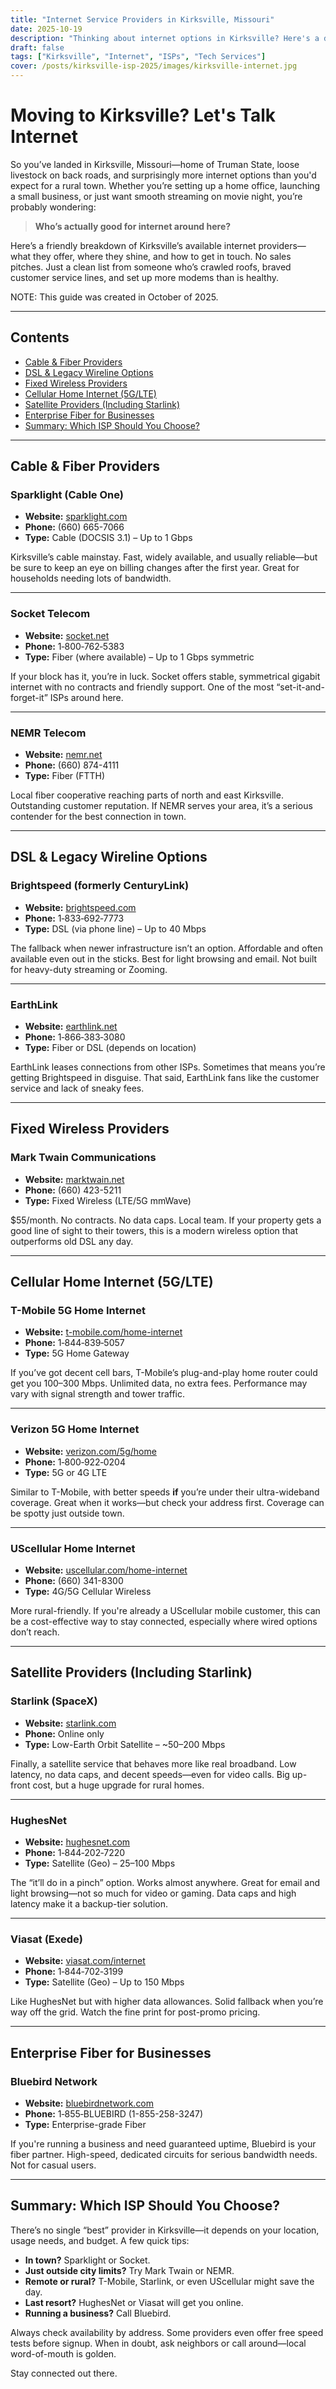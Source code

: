 ```yaml
---
title: "Internet Service Providers in Kirksville, Missouri"
date: 2025-10-19
description: "Thinking about internet options in Kirksville? Here's a detailed list of ISPs with contact info, reputation highlights, and honest insights—no fluff."
draft: false
tags: ["Kirksville", "Internet", "ISPs", "Tech Services"]
cover: /posts/kirksville-isp-2025/images/kirksville-internet.jpg
---
```


# Moving to Kirksville? Let's Talk Internet

So you’ve landed in Kirksville, Missouri—home of Truman State, loose livestock on back roads, and surprisingly more internet options than you'd expect for a rural town. Whether you’re setting up a home office, launching a small business, or just want smooth streaming on movie night, you’re probably wondering:

> **Who’s actually good for internet around here?**

Here’s a friendly breakdown of Kirksville’s available internet providers—what they offer, where they shine, and how to get in touch. No sales pitches. Just a clean list from someone who’s crawled roofs, braved customer service lines, and set up more modems than is healthy.

NOTE: This guide was created in October of 2025. 

---

## Contents

- [Cable & Fiber Providers](#cable--fiber-providers)
- [DSL & Legacy Wireline Options](#dsl--legacy-wireline-options)
- [Fixed Wireless Providers](#fixed-wireless-providers)
- [Cellular Home Internet (5G/LTE)](#cellular-home-internet-5glte)
- [Satellite Providers (Including Starlink)](#satellite-providers-including-starlink)
- [Enterprise Fiber for Businesses](#enterprise-fiber-for-businesses)
- [Summary: Which ISP Should You Choose?](#summary-which-isp-should-you-choose)

---

## Cable & Fiber Providers

### Sparklight (Cable One)

- **Website:** [sparklight.com](https://www.sparklight.com)
- **Phone:** (660) 665-7066
- **Type:** Cable (DOCSIS 3.1) – Up to 1 Gbps

Kirksville’s cable mainstay. Fast, widely available, and usually reliable—but be sure to keep an eye on billing changes after the first year. Great for households needing lots of bandwidth.

---

### Socket Telecom

- **Website:** [socket.net](https://www.socket.net)
- **Phone:** 1‑800‑762‑5383
- **Type:** Fiber (where available) – Up to 1 Gbps symmetric

If your block has it, you’re in luck. Socket offers stable, symmetrical gigabit internet with no contracts and friendly support. One of the most “set-it-and-forget-it” ISPs around here.

---

### NEMR Telecom

- **Website:** [nemr.net](https://nemr.net)
- **Phone:** (660) 874-4111
- **Type:** Fiber (FTTH)

Local fiber cooperative reaching parts of north and east Kirksville. Outstanding customer reputation. If NEMR serves your area, it’s a serious contender for the best connection in town.

---

## DSL & Legacy Wireline Options

### Brightspeed (formerly CenturyLink)

- **Website:** [brightspeed.com](https://www.brightspeed.com)
- **Phone:** 1‑833‑692‑7773
- **Type:** DSL (via phone line) – Up to 40 Mbps

The fallback when newer infrastructure isn’t an option. Affordable and often available even out in the sticks. Best for light browsing and email. Not built for heavy-duty streaming or Zooming.

---

### EarthLink

- **Website:** [earthlink.net](https://www.earthlink.net)
- **Phone:** 1‑866‑383‑3080
- **Type:** Fiber or DSL (depends on location)

EarthLink leases connections from other ISPs. Sometimes that means you’re getting Brightspeed in disguise. That said, EarthLink fans like the customer service and lack of sneaky fees.

---

## Fixed Wireless Providers

### Mark Twain Communications

- **Website:** [marktwain.net](https://marktwain.net)
- **Phone:** (660) 423-5211
- **Type:** Fixed Wireless (LTE/5G mmWave)

$55/month. No contracts. No data caps. Local team. If your property gets a good line of sight to their towers, this is a modern wireless option that outperforms old DSL any day.

---

## Cellular Home Internet (5G/LTE)

### T-Mobile 5G Home Internet

- **Website:** [t-mobile.com/home-internet](https://www.t-mobile.com/home-internet)
- **Phone:** 1‑844‑839‑5057
- **Type:** 5G Home Gateway

If you’ve got decent cell bars, T-Mobile’s plug-and-play home router could get you 100–300 Mbps. Unlimited data, no extra fees. Performance may vary with signal strength and tower traffic.

---

### Verizon 5G Home Internet

- **Website:** [verizon.com/5g/home](https://www.verizon.com/5g/home/)
- **Phone:** 1‑800‑922‑0204
- **Type:** 5G or 4G LTE

Similar to T-Mobile, with better speeds **if** you’re under their ultra-wideband coverage. Great when it works—but check your address first. Coverage can be spotty just outside town.

---

### UScellular Home Internet

- **Website:** [uscellular.com/home-internet](https://www.uscellular.com/home-internet)
- **Phone:** (660) 341-8300
- **Type:** 4G/5G Cellular Wireless

More rural-friendly. If you're already a UScellular mobile customer, this can be a cost-effective way to stay connected, especially where wired options don’t reach.

---

## Satellite Providers (Including Starlink)

### Starlink (SpaceX)

- **Website:** [starlink.com](https://www.starlink.com)
- **Phone:** Online only
- **Type:** Low-Earth Orbit Satellite – ~50–200 Mbps

Finally, a satellite service that behaves more like real broadband. Low latency, no data caps, and decent speeds—even for video calls. Big up-front cost, but a huge upgrade for rural homes.

---

### HughesNet

- **Website:** [hughesnet.com](https://www.hughesnet.com)
- **Phone:** 1‑844‑202‑7220
- **Type:** Satellite (Geo) – 25–100 Mbps

The “it’ll do in a pinch” option. Works almost anywhere. Great for email and light browsing—not so much for video or gaming. Data caps and high latency make it a backup-tier solution.

---

### Viasat (Exede)

- **Website:** [viasat.com/internet](https://www.viasat.com/internet/)
- **Phone:** 1‑844‑702‑3199
- **Type:** Satellite (Geo) – Up to 150 Mbps

Like HughesNet but with higher data allowances. Solid fallback when you’re way off the grid. Watch the fine print for post-promo pricing.

---

## Enterprise Fiber for Businesses

### Bluebird Network

- **Website:** [bluebirdnetwork.com](https://bluebirdnetwork.com)
- **Phone:** 1‑855‑BLUEBIRD (1-855-258-3247)
- **Type:** Enterprise-grade Fiber

If you're running a business and need guaranteed uptime, Bluebird is your fiber partner. High-speed, dedicated circuits for serious bandwidth needs. Not for casual users.

---

## Summary: Which ISP Should You Choose?

There’s no single “best” provider in Kirksville—it depends on your location, usage needs, and budget. A few quick tips:

- **In town?** Sparklight or Socket.
- **Just outside city limits?** Try Mark Twain or NEMR.
- **Remote or rural?** T-Mobile, Starlink, or even UScellular might save the day.
- **Last resort?** HughesNet or Viasat will get you online.
- **Running a business?** Call Bluebird.

Always check availability by address. Some providers even offer free speed tests before signup. When in doubt, ask neighbors or call around—local word-of-mouth is golden.

Stay connected out there.
